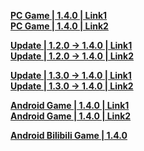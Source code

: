 **[PC Game | 1.4.0 | Link1](https://autopatchcn.bhsr.com/client/cn/20230926141222_ZKWHBONxYlx8PGYQ/StarRail_1.4.0.zip)**  
**[PC Game | 1.4.0 | Link2](https://bhrpg-prod.oss-accelerate.aliyuncs.com/client/cn/20230926141222_ZKWHBONxYlx8PGYQ/StarRail_1.4.0.zip)**  

**[Update | 1.2.0 -> 1.4.0 | Link1 ](https://autopatchcn.bhsr.com/client/beta/update/hkrpg_cn/33/game_1.2.0_1.4.0_hdiff_T5ZwNtghdjbMl0s8.zip)**   
**[Update | 1.2.0 -> 1.4.0 | Link2 ](https://bhrpg-prod.oss-accelerate.aliyuncs.com/client/beta/update/hkrpg_cn/33/game_1.2.0_1.4.0_hdiff_T5ZwNtghdjbMl0s8.zip)**

**[Update | 1.3.0 -> 1.4.0 | Link1 ](https://autopatchcn.bhsr.com/client/beta/update/hkrpg_cn/33/game_1.3.0_1.4.0_hdiff_cyokQi1nq6ZGtCUv.zip)**   
**[Update | 1.3.0 -> 1.4.0 | Link2 ](https://bhrpg-prod.oss-accelerate.aliyuncs.com/client/beta/update/hkrpg_cn/33/game_1.3.0_1.4.0_hdiff_cyokQi1nq6ZGtCUv.zip)**

**[Android Game | 1.4.0 | Link1](https://autopatchcn.bhsr.com/client/cn/20230926141222_ZKWHBONxYlx8PGYQ/StarRail_1.4.0_mihoyo.apk)**  
**[Android Game | 1.4.0 | Link2](https://bhrpg-prod.oss-accelerate.aliyuncs.com/client/cn/20230926141222_ZKWHBONxYlx8PGYQ/StarRail_1.4.0_mihoyo.apk)**  

**[Android Bilibili Game | 1.4.0](https://pkg.biligame.com/games/bhxqtd_1.4.0_20230927_104121_ecb49.apk)**  
